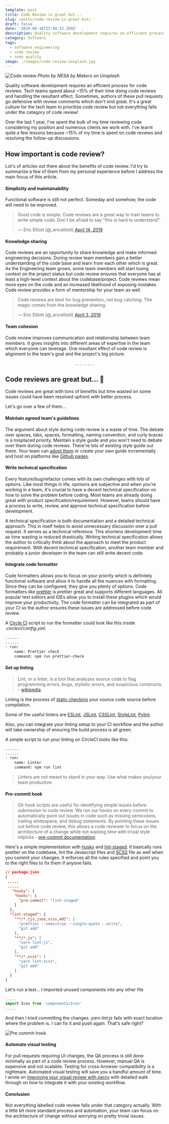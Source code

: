```yaml
---
template: post
title: Code Review is great but...
slug: /posts/code-review-is-great-but/
draft: false
date: '2019-04-16T22:40:32.169Z'
description: Quality software development requires an efficient process for code reviews. Tech teams spend about ~15% of their time doing code review and handling the resultant effect. Whereas this is a great habit for tech team, not everything falls under the category of code reviews.
category: Software
tags:
  - software engineering
  - code review
  - code quality
image: ./images/code-review-unsplash.jpg
---
```


![Code review](./images/code-review-unsplash.jpg)
<i>Photo by NESA by Makers on Unsplash</i>

Quality software development requires an efficient process for code reviews. Tech teams spend about ~15% of their time doing code reviews and handling the resultant effect. Sometimes, authors of these pull requests go defensive with review comments which don't end great. It's a great culture for the tech team to prioritize code review but not everything falls under the category of code review!

Over the last 1 year, I've spent the bulk of my time reviewing code considering my position and numerous clients we work with. I've learnt quite a few lessons because ~15% of my time is spent on code reviews and resolving the follow-up discussions.

## How important is code review?

Lot's of articles out there about the benefits of code review. I'd try to summarize a few of them from my personal experience before I address the main focus of this article.

#### Simplicity and maintainability

Functional software is still not perfect. Someday and somehow, the code will need to be improved.

<blockquote>Good code is simple. Code reviews are a great way to train teams to write simple code. Don&#39;t be afraid to say &quot;this is hard to understand&quot;.</p>&mdash; Eric Elliott (@_ericelliott) <a href="https://twitter.com/_ericelliott/status/1117217162844884992?ref_src=twsrc%5Etfw">April 14, 2019</a></blockquote>

#### Knowledge sharing

Code reviews are an opportunity to share knowledge and make informed engineering decisions. During review team members gain a better understanding of the code base and learn from each other which is great. As the Engineering team grows, some team members will start losing context on the project status but code review ensures that everyone has at least a high-level context about the codebase/project. Code reviews mean more eyes on the code and an increased likelihood of exposing mistakes. Code review provides a form of mentorship for your team as well.

<blockquote>Code reviews are best for bug prevention, not bug catching. The magic comes from the knowledge sharing.</p>&mdash; Eric Elliott (@_ericelliott) <a href="https://twitter.com/_ericelliott/status/1113229761453727744?ref_src=twsrc%5Etfw">April 3, 2019</a></blockquote>

#### Team cohesion

Code review improves communication and relationship between team members. It gives insights into different areas of expertise in the team which everyone can leverage. One resultant effect of code review is alignment to the team's goal and the project's big picture.

<center>
 . . . . . . . .
</center>

## Code reviews are great but... 🤔

Code reviews are great with tons of benefits but time wasted on some issues could have been resolved upfront with better process.

Let's go over a few of them...

#### Maintain agreed team's guidelines

The argument about style during code review is a waste of time. The debate over spaces, tabs, spaces, formatting, naming convention, and curly braces is a misplaced priority. Maintain a style guide and you won't need to debate over them during code reviews. There're lots of existing style guide out there. Your team can [adopt them](https://google.github.io/styleguide/) or create your own guide incrementally and host on platforms like [Github pages](https://pages.github.com/).

#### Write technical specification

Every feature/bug/refactor comes with its own challenges with lots of options. Like most things in life, opinions are subjective and when you're working in a team, it's crucial to have a decent technical specification on how to solve the problem before coding. Most teams are already doing great with product specification/requirement. However, teams should have a process to write, review, and approve technical specification before development.

A technical specification is both documentation and a detailed technical approach. This in itself helps to avoid unnecessary discussion over a pull request. It serves as a technical reference. This shortens development time as time wasting is reduced drastically. Writing technical specification allows the author to critically think about the approach to meet the product requirement. With decent technical specification, another team member and probably a junior developer in the team can still write decent code.

#### Integrate code formatter

Code formatters allows you to focus on your priority which is definitely functional software and allow it to handle all the nuances with formatting. Since they can be configured, they give you plenty of options. Code formatters like [prettier](https://prettier.io/) is prettier great and supports different languages. All popular text editors and IDEs allow you to install these plugins which would improve your productivity. The code formatter can be integrated as part of your CI so the author ensures these issues are addressed before code review.

A [Circle CI](https://circleci.com/) script to run the formatter could look like this inside _.circleci/config.yml_.

```bash
......
......
- run:
    name: Prettier check
    command: npm run prettier-check
```

#### Set up linting

> Lint, or a linter, is a tool that analyzes source code to flag programming errors, bugs, stylistic errors, and suspicious constructs. - [wikipedia](https://en.wikipedia.org/wiki/Lint_%28software%29).

Linting is the process of [static checking](http://web.mit.edu/6.005/www/fa16/classes/01-static-checking/#static_checking_dynamic_checking_no_checking) your source code source before compilation.

Some of the useful linters are [ESLint](https://eslint.org/), [JSLint](https://github.com/douglascrockford/JSLint), [CSSLint](https://github.com/CSSLint/csslint), [StyleLint](https://stylelint.io/), [Pylint](https://www.pylint.org/).

Also, you can integrate your linting setup to your CI workflow and the author will take ownership of ensuring the build process is all green.

A simple script to run your linting on CircleCI looks like this:

```bash
......
......
- run:
    name: Linter
    command: npm run lint
```

> Linters are not meant to stand in your way. Use what makes you/your team productive.

#### Pre-commit hook

> Git hook scripts are useful for identifying simple issues before submission to code review. We run our hooks on every commit to automatically point out issues in code such as missing semicolons, trailing whitespace, and debug statements. By pointing these issues out before code review, this allows a code reviewer to focus on the architecture of a change while not wasting time with trivial style nitpicks - [pre-commit documentation](https://pre-commit.com/).

Here's a simple implementation with [husky](https://github.com/typicode/husky) and [lint-staged](https://github.com/okonet/lint-staged). It basically runs prettier on the codebase, lint the Javascript files and [SCSS](https://sass-lang.com/) file as well when you commit your changes. It enforces all the rules specified and point you to the right files to fix them if anyone fails.

```json
// package.json
{
 .....
 .....
   "husky": {
    "hooks": {
      "pre-commit": "lint-staged"
    }
  },
  "lint-staged": {
    "**/*.{js,json,scss,md}": [
      "prettier --semi=true --single-quote --write",
      "git add"
    ],
    "**/*.js": [
      "yarn lint:js",
      "git add"
    ],
    "**/*.scss": [
      "yarn lint:scss",
      "git add"
    ]
  }
}
```

Let's run a test...
I imported unused components into any other file

```js
.....
import Icon from 'components/Icon'
.....
```

And then I tried committing the changes. _yarn lint:js_ fails with exact location where the problem is. I can fix it and push again. That's safe right?

![Pre commit-hook](./images/pre-commit.png)

#### Automate visual testing

For pull requests requiring UI changes, the QA process is still done minimally as part of a code review process. However, manual QA is expensive and not scalable. Testing for cross-browser compatibility is a nightmare. Automated visual testing will save you a handful amount of time. I wrote on [improving your visual review with percy](../improve-your-visual-review-with-percy) with detailed walk through on how to integrate it with your existing workflow.

#### Conclusion

Not everything labelled code review falls under that category actually. With a little bit more standard process and automation, your team can focus on the architecture of change without worrying on pretty trivial issues.
